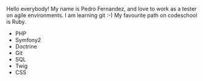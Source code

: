 Hello everybody! My name is Pedro Fernandez, and love to work as a tester on agile environments. I am learning git :-)
My favourite path on codeschool is Ruby.
* PHP 
* Symfony2
* Doctrine
* Git
* SQL
* Twig
* CSS
